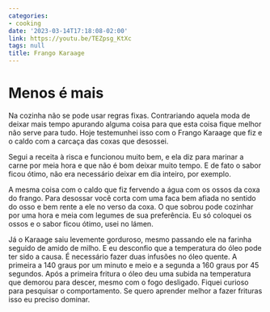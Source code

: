 ```yaml
---
categories:
- cooking
date: '2023-03-14T17:18:08-02:00'
link: https://youtu.be/TEZpsg_KtXc
tags: null
title: Frango Karaage
---
```


# Menos é mais

Na cozinha não se pode usar regras fixas. Contrariando aquela moda de deixar mais tempo apurando alguma coisa para que esta coisa fique melhor não serve para tudo. Hoje testemunhei isso com o Frango Karaage que fiz e o caldo com a carcaça das coxas que desossei.

Segui a receita à risca e funcionou muito bem, e ela diz para marinar a carne por meia hora e que não é bom deixar muito tempo. E de fato o sabor ficou ótimo, não era necessário deixar em dia inteiro, por exemplo.

A mesma coisa com o caldo que fiz fervendo a água com os ossos da coxa do frango. Para desossar você corta com uma faca bem afiada no sentido do osso e bem rente a ele no verso da coxa. O que sobrou pode cozinhar por uma hora e meia com legumes de sua preferência. Eu só coloquei os ossos e o sabor ficou ótimo, usei no lámen.

Já o Karaage saiu levemente gorduroso, mesmo passando ele na farinha seguido de amido de milho. E eu desconfio que a temperatura do óleo pode ter sido a causa. É necessário fazer duas infusões no óleo quente. A primeira a 140 graus por um minuto e meio e a segunda a 160 graus por 45 segundos. Após a primeira fritura o óleo deu uma subida na temperatura que demorou para descer, mesmo com o fogo desligado. Fiquei curioso para pesquisar o comportamento. Se quero aprender melhor a fazer frituras isso eu preciso dominar.